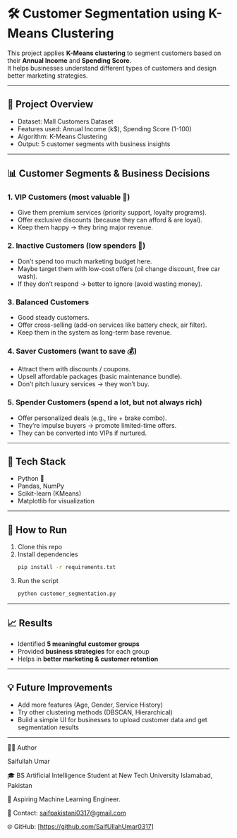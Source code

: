 # 🛠️ Customer Segmentation using K-Means Clustering

This project applies **K-Means clustering** to segment customers based on their **Annual Income** and **Spending Score**.  
It helps businesses understand different types of customers and design better marketing strategies.

---

## 📌 Project Overview
- Dataset: Mall Customers Dataset  
- Features used: Annual Income (k$), Spending Score (1-100)  
- Algorithm: K-Means Clustering  
- Output: 5 customer segments with business insights

---

## 📊 Customer Segments & Business Decisions

### 1. VIP Customers (most valuable 💎)
- Give them premium services (priority support, loyalty programs).
- Offer exclusive discounts (because they can afford & are loyal).
- Keep them happy → they bring major revenue.

### 2. Inactive Customers (low spenders 🚫)
- Don’t spend too much marketing budget here.
- Maybe target them with low-cost offers (oil change discount, free car wash).
- If they don’t respond → better to ignore (avoid wasting money).

### 3. Balanced Customers
- Good steady customers.
- Offer cross-selling (add-on services like battery check, air filter).
- Keep them in the system as long-term base revenue.

### 4. Saver Customers (want to save 💰)
- Attract them with discounts / coupons.
- Upsell affordable packages (basic maintenance bundle).
- Don’t pitch luxury services → they won’t buy.

### 5. Spender Customers (spend a lot, but not always rich)
- Offer personalized deals (e.g., tire + brake combo).
- They’re impulse buyers → promote limited-time offers.
- They can be converted into VIPs if nurtured.

---

## 🚀 Tech Stack
- Python 🐍
- Pandas, NumPy
- Scikit-learn (KMeans)
- Matplotlib for visualization

---

## 📂 How to Run
1. Clone this repo  
2. Install dependencies  
   ```bash
   pip install -r requirements.txt
   ```
3. Run the script  
   ```bash
   python customer_segmentation.py
   ```

---

## 📈 Results
- Identified **5 meaningful customer groups**
- Provided **business strategies** for each group
- Helps in **better marketing & customer retention**

---

## 💡 Future Improvements
- Add more features (Age, Gender, Service History)
- Try other clustering methods (DBSCAN, Hierarchical)
- Build a simple UI for businesses to upload customer data and get segmentation results

---

👨‍💻 Author

Saifullah Umar

🎓 BS Artificial Intelligence Student at New Tech University Islamabad, Pakistan

🤖 Aspiring Machine Learning Engineer.

📧 Contact: saifpakistani0317@gmail.com

🌐 GitHub: [https://github.com/SaifUllahUmar0317]
